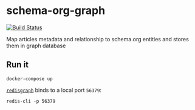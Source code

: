 # schema-org-graph

[![Build Status](https://travis-ci.com/Wikia/schema-org-graph.svg?branch=master)](https://travis-ci.com/Wikia/schema-org-graph)

Map articles metadata and relationship to schema.org entities and stores them in graph database

## Run it

```
docker-compose up
```

[`redisgraph`](https://oss.redislabs.com/redisgraph/) binds to a local port `56379`:

```
redis-cli -p 56379
```
